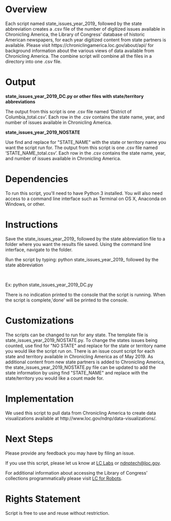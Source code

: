 <h1>Overview</h1>
<p>Each script named state_issues_year_2019_ followed by the state abbreviation creates a .csv file of the number of digitized issues available in Chronicling America, the Library of Congress’ database of historic American newspapers, for each year digitized content from state partners is available.  Please visit https://chroniclingamerica.loc.gov/about/api/  for background information about the various views of data available from Chronicling America. The combine script will combine all the files in a directory into one .csv file.</p>

<h1>Output</h1>
<b>state_issues_year_2019_DC.py or other files with state/territory abbreviations</b>
<p>The output from this script is one .csv file named ‘District of Columbia_total.csv’. Each row in the .csv contains the state name, year, and number of issues available in Chronicling America.</p>

<b>state_issues_year_2019_NOSTATE</b>
<p>Use find and replace for "STATE_NAME" with the state or territory name you want the script run for. The output from this script is one .csv file named ‘STATE_NAME_total.csv’. Each row in the .csv contains the state name, year, and number of issues available in Chronicling America.</p>

<h1>Dependencies</h1>
<p>To run this script, you'll need to have Python 3 installed. You will also need access to a command line interface such as Terminal on OS X, Anaconda on Windows, or other.</p>

<h1>Instructions</h1>
<p>Save the state_issues_year_2019_ followed by the state abbreviation file to a folder where you want the results file saved.  Using the command line interface, navigate to the folder.</p>

<p>Run the script by typing: python state_issues_year_2019_ followed by the state abbreviation</p>
</br>
<p>Ex: python state_issues_year_2019_DC.py</p>
<p>There is no indication printed to the console that the script is running. When the script is complete,'done' will be printed to the console.</p>

<h1>Customizations</h1>
<p>The scripts can be changed to run for any state. The template file is state_issues_year_2019_NOSTATE.py. To change the states issues being counted, use find for "NO STATE" and replace for the state or territory name you would like the script run on.  There is an issue count script for each state and territory available in Chronicling America as of May 2019. As additional content from new state partners is added to Chronicling America, the state_issues_year_2019_NOSTATE.py file can be updated to add the state information by using find "STATE_NAME" and replace with the state/territory you would like a count made for.</p>

<h1>Implementation</h1>
<p>We used this script to pull data from Chronicling America to create data visualizations available at http://www.loc.gov/ndnp/data-visualizations/.</p> 

<h1>Next Steps</h1>
<p>Please provide any feedback you may have by filing an issue.</p>

<p>If you use this script, please let us know at <a href="https://twitter.com/LC_Labs">LC Labs</a> or <a href="mailto:ndnptech@loc.gov">ndnptech@loc.gov</a>.</p>

<p>For additional information about accessing the Library of Congress’ collections programmatically please visit <a href="https://labs.loc.gov/lc-for-robots/">LC for Robots</a>.</p>

<h1>Rights Statement</h1>
<p>Script is free to use and reuse without restriction.</p>
